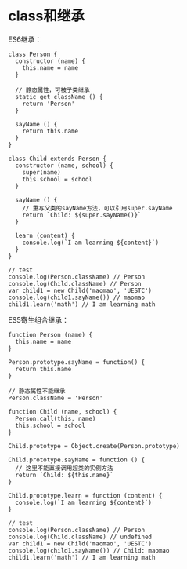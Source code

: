 # class和继承

ES6继承：

    class Person {
      constructor (name) {
        this.name = name
      }

      // 静态属性，可被子类继承
      static get className () {
        return 'Person'
      }

      sayName () {
        return this.name
      }
    }

    class Child extends Person {
      constructor (name, school) {
        super(name)
        this.school = school
      }

      sayName () {
        // 重写父类的sayName方法，可以引用super.sayName
        return `Child: ${super.sayName()}`
      }

      learn (content) {
        console.log(`I am learning ${content}`)
      }
    }

    // test
    console.log(Person.className) // Person
    console.log(Child.className) // Person
    var child1 = new Child('maomao', 'UESTC')
    console.log(child1.sayName()) // maomao
    child1.learn('math') // I am learning math
    
    
ES5寄生组合继承：


    function Person (name) {
      this.name = name
    }

    Person.prototype.sayName = function() {
      return this.name
    }

    // 静态属性不能继承
    Person.className = 'Person'

    function Child (name, school) {
      Person.call(this, name)
      this.school = school
    }

    Child.prototype = Object.create(Person.prototype)

    Child.prototype.sayName = function () {
      // 这里不能直接调用超类的实例方法
      return `Child: ${this.name}`
    }

    Child.prototype.learn = function (content) {
      console.log(`I am learning ${content}`)
    }

    // test
    console.log(Person.className) // Person
    console.log(Child.className) // undefined
    var child1 = new Child('maomao', 'UESTC')
    console.log(child1.sayName()) // Child: maomao
    child1.learn('math') // I am learning math
    
    
